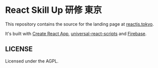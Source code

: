 # React Skill Up 研修 東京

This repository contains the source for the landing page at [reactjs.tokyo](https://reactjs.tokyo).

It's built with [Create React App](https://github.com/facebook/create-react-app), [universal-react-scripts](https://www.npmjs.com/package/universal-react-scripts) and [Firebase](http://firebase.google.com).

## LICENSE

Licensed under the AGPL.